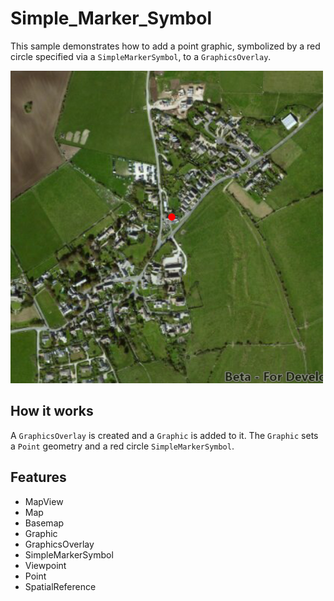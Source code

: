 # Simple_Marker_Symbol

This sample demonstrates how to add a point graphic, symbolized by a red circle specified via a `SimpleMarkerSymbol`, to a `GraphicsOverlay`.

![](screenshot.png)

## How it works
A `GraphicsOverlay` is created and a `Graphic` is added to it. The `Graphic` sets a `Point` geometry and a red circle `SimpleMarkerSymbol`.

## Features
- MapView
- Map
- Basemap
- Graphic
- GraphicsOverlay
- SimpleMarkerSymbol
- Viewpoint
- Point
- SpatialReference
